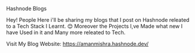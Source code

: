 Hashnode Blogs

Hey! People  Here i'll be sharing my blogs that I post on Hashnode releated to a Tech Stack I Learnt. 😊
Moreover the Projects I,ve Made what new I have Used in it and Many more releated to Tech. 

Visit My Blog Website:  https://amanmishra.hashnode.dev/ 
